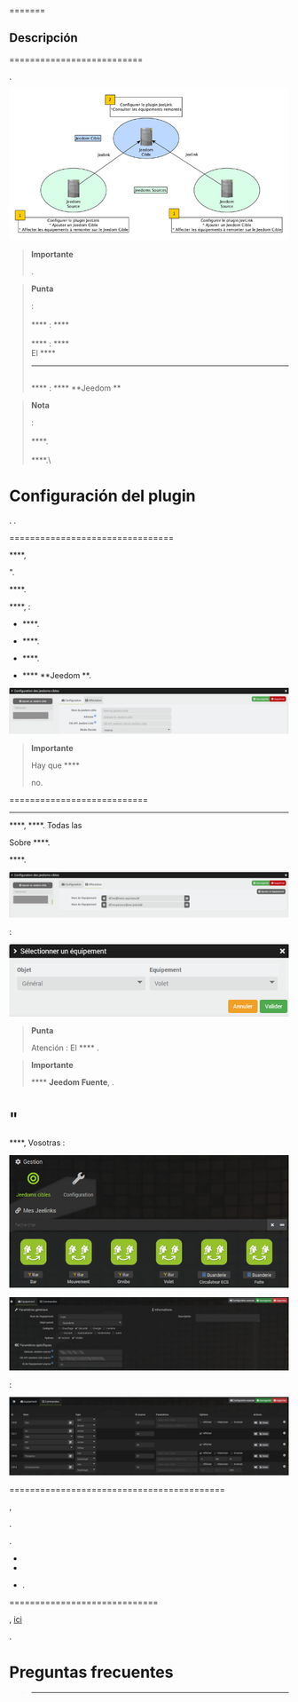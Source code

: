  
=======

Descripción 
-----------



 
==========================


.

![jeelink1](../images/jeelink1.png)

> **Importante**
>
> 
> .

> **Punta**
>
> 
>  :\
> \
> **** : 
>  ****\
> \
> **** : 
>  ****\
> El **** 
> **** 
> \
> **** :  ****
>  **Jeedom
> **

> **Nota**
>
>  :\
> \
>  ****.\
> \
>  ****.\

Configuración del plugin 
=======================

. 
.

 
================================

 ****, 

".


 ****.

 ****,  :

-    ****.

-    ****.

-    ****.

-   
     ****  **Jeedom
    **.

![jeelink2](../images/jeelink2.png)

> **Importante**
>
> Hay que **** 
> 
> no.

 
===========================

 **** 
****, 
 ****. Todas las

Sobre ****.


 ****.

![jeelink3](../images/jeelink3.png)


 :

![jeelink5](../images/jeelink5.png)

> **Punta**
>
> Atención : 
> El **** .

> **Importante**
>
> 
> ****  **Jeedom
> Fuente**, .

" 
==============================

 ****, Vosotras
 :

![jeelink4](../images/jeelink4.png)





![jeelink6](../images/jeelink6.png)


 :

![jeelink7](../images/jeelink7.png)

 
==========================================

,

. 


.

-   

-   

-   .


=============================

,
[ici](https://jeedom.github.io/documentation/howto/fr_FR/jeelink.migration.html)

.

Preguntas frecuentes 
===

>****
>
>

